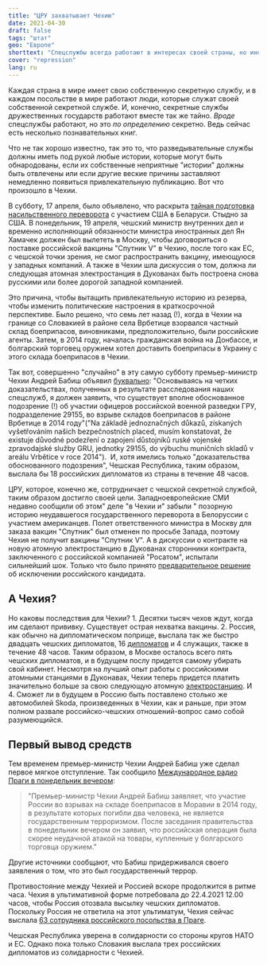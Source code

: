 ```yaml
---
title: "ЦРУ захватывает Чехию"
date: 2021-04-30
draft: false
tags: "штат"
geo: "Европе"
shorttext: "Спецслужбы всегда работают в интересах своей страны, но иногда в ущерб друзьям."
cover: "repression"
lang: ru
---
```


Каждая страна в мире имеет свою собственную секретную службу, и в каждом посольстве в мире работают люди, которые служат своей собственной секретной службе. И, конечно, секретные службы дружественных государств работают вместе так же тайно. *Вроде* спецслужбы работают, но это *по определению* секретно. Ведь сейчас есть несколько познавательных книг.

Что не так хорошо известно, так это то, что разведывательные службы должны иметь под рукой любые истории, которые могут быть обнародованы, если их собственные неприятные "истории" должны быть отвлечены или если другие веские причины заставляют немедленно появиться привлекательную публикацию. Вот что произошло в Чехии.

В субботу, 17 апреля, было объявлено, что раскрыта [тайная подготовка насильственного переворота](https://www.npr.org/2019/09/09/758989641/the-cias-secret-quest-for-mind-control-torture-lsd-and-a-poisoner-in-chief?t=1596386167187 "The CIA's Secret Quest For Mind Control: Torture, LSD And A Poisoner In Chief") с участием США в Беларуси. Стыдно за США. В понедельник, 19 апреля, чешский министр внутренних дел и временно исполняющий обязанности министра иностранных дел Ян Хамачек должен был вылететь в Москву, чтобы договориться о поставке российской вакцины "Спутник V" в Чехию, после того как ЕС, с чешской точки зрения, не смог распространить вакцину, имеющуюся у западных компаний. А также в Чехии шла дискуссия о том, должна ли следующая атомная электростанция в Дукованах быть построена снова русскими или более дорогой западной компанией. 

Это причина, чтобы вытащить привлекательную историю из резерва, чтобы изменить политические настроения в краткосрочной перспективе. Было решено, что семь лет назад (!), когда в Чехии на границе со Словакией в районе села Врбетице взорвался частный склад боеприпасов, виновниками, предположительно, были российские агенты. Затем, в 2014 году, началась гражданская война на Донбассе, и болгарский торговец оружием хотел доставить боеприпасы в Украину с этого склада боеприпасов в Чехии. 

Так вот, совершенно "случайно" в эту самую субботу премьер-министр Чехии Андрей Бабиш объявил [буквально](https://www.mdr.de/nachrichten/welt/politik/lukaschenko-anschlag-auf-belarus-praesident-verhindert-100.html "Geheimdienste: Anschlag auf Lukaschenko vereitelt"): "Основываясь на четких доказательствах, полученных в результате расследования наших спецслужб, я должен заявить, что существует вполне обоснованное подозрение (!) об участии офицеров российской военной разведки ГРУ, подразделение 29155, во взрыве складов боеприпасов в районе Врбетице в 2014 году"("Na základě jednoznačných důkazů, získaných vyšetřováním našich bezpečnostních placed, musím konstatovat, že existuje důvodné podezření o zapojení důstojníků ruské vojenské zpravodajské služby GRU, jednotky 29155, do výbuchu muničních skladů v areálu Vrbětice v roce 2014").  И, хотя имелись только "доказательства обоснованного подозрения", Чешская Республика, таким образом, выслала бы 18 российских дипломатов из страны в течение 48 часов.

ЦРУ, которое, конечно же, сотрудничает с чешской секретной службой, таким образом достигло своей цели. Западноевропейские СМИ недавно сообщили об этом" деле "в Чехии и" забыли " позорную историю неудавшегося государственного переворота в Белоруссии с участием американцев. Полет ответственного министра в Москву для заказа вакцин "Спутник" был отменен по просьбе Запада, поэтому Чехия не получит вакцины "Спутник V". А в дискуссии о контракте на новую атомную электростанцию в Дукованах сторонники контракта, заключенного с российской компанией "Росатом", испытали сильнейший шок. Только что было принято [предварительное решение](https://english.radio.cz/former-military-intelligence-chief-expulsion-18-russian-spies-biggest-problem-8715237 "Former military intelligence chief on expulsion of 18 Russian spies") об исключении российского кандидата.

## А Чехия?

Но каковы последствия для Чехии? 1. Десятки тысяч чехов ждут, когда им сделают прививку. Существует острая нехватка вакцины. 2. Россия, как обычно на дипломатическом поприще, выслала так же быстро двадцать чешских дипломатов, 16 [дипломатов](https://ct24.ceskatelevize.cz/domaci/3299339-do-vybuchu-municniho-arealu-ve-vrbeticich-byly-podle-zjisteni-ceskych-bezpecnostnich "Do výbuchu ve Vrběticích byli zapojení ruští agenti, oznámil Babiš. Česko jich osmnáct vyhostí") и 4 служащих, также в течение 48 часов. Таким образом, в Москве осталось всего пять чешских дипломатов, и в будущем послу придется самому убирать свой кабинет.  Несмотря на лучший опыт работы с российскими атомными станциями в Дуконавах, Чехии теперь придется платить значительно больше за свою следующую атомную [электростанцию](https://www.euractiv.com/section/politics/short_news/russia-excluded-from-czech-nuclear-tender-after-blast-details-revealed/ "Russia excluded from Czech nuclear tender after blast details revealed"). И 4. Сможет ли в будущем в Россию быть поставлено столько же автомобилей Skoda, произведенных в Чехии, как и раньше, при этом полном развале российско-чешских отношений-вопрос само собой разумеющийся.

## Первый вывод средств

Тем временем премьер-министр Чехии Андрей Бабиш уже сделал первое мягкое отступление. Так сообщило [Международное радио Праги в понедельник вечером](https://english.radio.cz/babis-deadly-russian-operation-czech-munitions-store-not-act-state-terrorism-8715271 "Deadly Russian operation at Czech munitions store not act of state terrorism"):

> "Премьер-министр Чехии Андрей Бабиш заявляет, что участие России во взрывах на складе боеприпасов в Моравии в 2014 году, в результате которых погибли два человека, не является государственным терроризмом. После заседания правительства в понедельник вечером он заявил, что российская операция была скорее неудачной атакой на товары, купленные у болгарского торговца оружием."

Другие источники сообщают, что Бабиш придерживался своего заявления о том, что это был государственный террор.

Противостояние между Чехией и Россией вскоре продолжится в ритме часа. Чехия в ультимативной форме потребовала до 22.4.2021 12.00 часов, чтобы Россия отозвала высылку чешских дипломатов. Поскольку Россия не ответила на этот ультиматум, Чехия сейчас выслала [63 сотрудника российского посольства в Праге](https://tass.com/world/1281845 "Czech Republic expels 63 Russian embassy employees").

Чешская Республика уверена в солидарности со стороны кругов НАТО и ЕС. Однако пока только Словакия выслала трех российских дипломатов из солидарности с Чехией.
